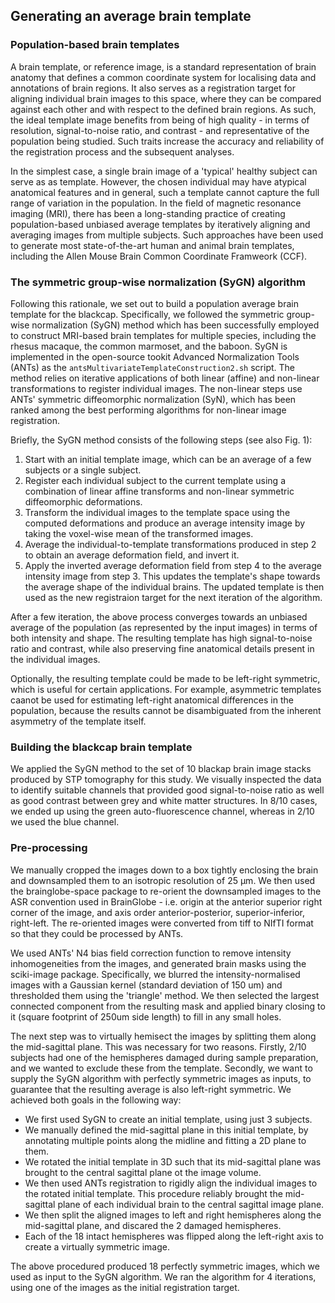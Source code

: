 ## Generating an average brain template

### Population-based brain templates
A brain template, or reference image, is a standard representation of brain
anatomy that defines a common coordinate system for localising data and annotations of brain regions.  It also serves as a registration target for
aligning individual brain images to this space, where they can
be compared against each other and with respect to
the defined brain regions.
As such, the ideal template image benefits from being of
high quality - in terms of resolution, signal-to-noise ratio,
and contrast - and representative of the population being studied.
Such traits increase the accuracy and reliability of the registration process and the subsequent analyses.

In the simplest case, a single brain image of a 'typical' healthy subject
can serve as as template. However, the chosen individual may have atypical
anatomical features and in general, such a template cannot capture the full range of
variation in the population. In the field of magnetic resonance imaging (MRI),
there has been a long-standing practice of creating population-based unbiased average templates
by iteratively aligning and averaging images from multiple subjects.
Such approaches have been used to generate most state-of-the-art human and animal brain templates, including the Allen Mouse Brain Common Coordinate
Framweork (CCF).

### The symmetric group-wise normalization (SyGN) algorithm
Following this rationale, we set out to build a population average brain
template for the blackcap. Specifically, we followed the symmetric group-wise normalization (SyGN) method which has been successfully employed to construct MRI-based brain templates for multiple
species, including the rhesus macaque, the common marmoset, and the baboon.
SyGN is implemented in the open-source tookit Advanced Normalization
Tools (ANTs) as the `antsMultivariateTemplateConstruction2.sh`
script. The method relies on iterative applications of both linear (affine)
and non-linear transformations to register individual images. The non-linear
steps use ANTs' symmetric diffeomorphic normalization (SyN), which has been
ranked among the best performing algorithms for non-linear image registration.

Briefly, the SyGN method consists of the following steps (see also Fig. 1):
1. Start with an initial template image, which can be an average of a few
   subjects or a single subject.
2. Register each individual subject to the current template using a combination of linear affine transforms and non-linear symmetric diffeomorphic deformations.
3. Transform the individual images to the template space using the computed
   deformations and produce an average intensity image by taking the voxel-wise mean of the transformed images.
4. Average the individual-to-template transformations produced in step 2 to
   obtain an average deformation field, and invert it.
5. Apply the inverted average deformation field from step 4 to the average intensity image from step 3. This updates the template's shape towards the average shape of the individual brains. The updated template is then used as the new registraion target for the next iteration of the algorithm.

After a few iteration, the above process converges towards an unbiased average of the population (as represented by the input images) in terms of both intensity and shape.
The resulting template has high signal-to-noise ratio and contrast, while also preserving fine anatomical details present in the individual images.

Optionally, the resulting template could be made to be left-right symmetric,
which is useful for certain applications. For example, asymmetric templates
caanot be used for estimating left-right anatomical differences in the population, because the results cannot be disambiguated from the inherent asymmetry of the template itself.

### Building the blackcap brain template
We applied the SyGN method to the set of 10 blackap brain image stacks produced by
STP tomography for this study. We visually inspected the data to identify suitable channels that provided good signal-to-noise ratio as well as
good contrast between grey and white matter structures. In 8/10 cases, we ended up using the green auto-fluorescence channel, whereas in 2/10 we used the blue channel.

### Pre-processing

We manually cropped the images down to a box tightly enclosing the brain and downsampled them to an isotropic resolution of 25 µm.
We then used the brainglobe-space package to re-orient the downsampled images to the ASR convention used in BrainGlobe - i.e. origin at the anterior superior right corner of the image, and axis order anterior-posterior, superior-inferior, right-left. The re-oriented images were converted from tiff to NIfTI format so that they could be processed by ANTs.

We used ANTs' N4 bias field correction function to remove intensity inhomogeneities from the images, and generated brain masks using the sciki-image package. Specifically, we blurred the intensity-normalised images with a Gaussian kernel (standard deviation
of 150 um) and thresholded them using the 'triangle' method.
We then selected the largest connected component from the resulting
mask and applied binary closing to it (square footprint of 250um side length) to fill in any small holes.

The next step was to virtually hemisect the images by splitting
them along the mid-sagittal plane. This was necessary for two reasons.
Firstly, 2/10 subjects had one of the hemispheres damaged during sample
preparation, and we wanted to exclude these from the template. Secondly,
we want to supply the SyGN algorithm with perfectly symmetric images
as inputs, to guarantee that the resulting average is also left-right symmetric. We achieved both goals in the following way:
- We first used SyGN to create an initial template, using just 3 subjects.
- We manually defined the mid-sagittal plane in this initial template, by annotating multiple points along the midline and fitting a 2D plane to them.
- We rotated the initial template in 3D such that its mid-sagittal plane was
brought to the central sagittal plane ot the image volume.
- We then used ANTs registration to rigidly align the individual images to the rotated initial template. This procedure reliably brought the mid-sagittal plane of each individual brain to the central sagittal image
plane.
- We then split the aligned images to left and right hemispheres along the mid-sagittal plane, and discared the 2 damaged hemispheres.
- Each of the 18 intact hemispheres was flipped along the left-right axis to create a virtually symmetric image.

The above procedured produced 18 perfectly symmetric images, which we used as input to the SyGN algorithm. We ran the algorithm for 4 iterations, using one of the images as the initial registration target.

